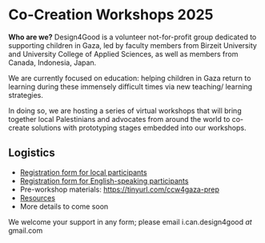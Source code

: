 # Co-Creation Workshops 2025

**Who are we?** Design4Good is a volunteer not-for-profit group dedicated to supporting children in Gaza, led by faculty members from Birzeit University and University College of Applied Sciences, as well as members from Canada, Indonesia, Japan. 

We are currently focused on education: helping children in Gaza return to learning during these immensely difficult times via new teaching/ learning strategies. 

In doing so, we are hosting a series of virtual workshops that will bring together local Palestinians and advocates from around the world to co-create solutions with prototyping stages embedded into our workshops. 


## Logistics

- [Registration form for local participants](https://tinyurl.com/ccw4gaza-survey)
- [Registration form for English-speaking participants](https://tinyurl.com/ccw4gaza-survey2)
- Pre-workshop materials: https://tinyurl.com/ccw4gaza-prep
- [Resources](resources/readme.md)
- More details to come soon

We welcome your support in any form; please email i.can.design4good _at_ gmail.com
